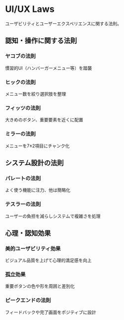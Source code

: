 # UI/UX Laws

ユーザビリティとユーザーエクスペリエンスに関する法則。

## 認知・操作に関する法則

### ヤコブの法則
慣習的UI（ハンバーガーメニュー等）を踏襲

### ヒックの法則
メニュー数を絞り選択肢を整理

### フィッツの法則
大きめのボタン、重要要素を近くに配置

### ミラーの法則
メニューを7±2項目にチャンク化

## システム設計の法則

### パレートの法則
よく使う機能に注力、他は簡略化

### テスラーの法則
ユーザーの負担を減らしシステムで複雑さを処理

## 心理・認知効果

### 美的ユーザビリティ効果
ビジュアル品質を上げて心理的満足感を向上

### 孤立効果
重要ボタンの色や形を周囲と差別化

### ピークエンドの法則
フィードバックや完了画面をポジティブに設計